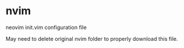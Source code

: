 # nvim
neovim init.vim configuration file

May need to delete original nvim folder to properly download this file.
